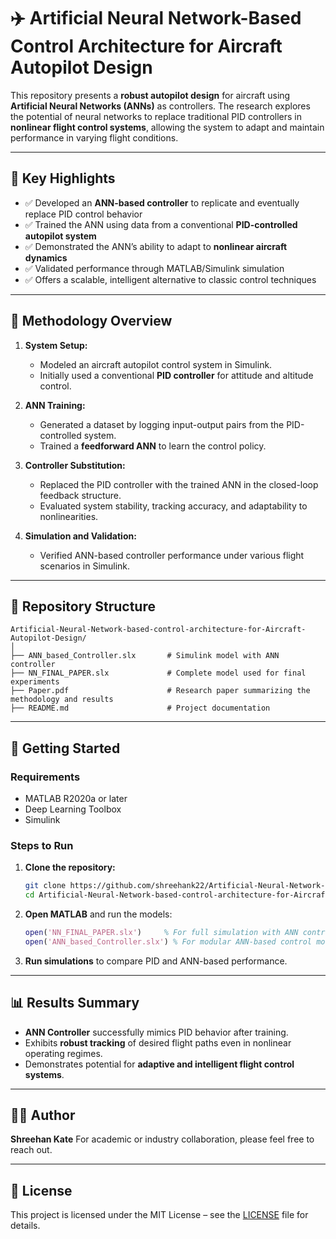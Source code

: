 # ✈️ Artificial Neural Network-Based Control Architecture for Aircraft Autopilot Design

This repository presents a **robust autopilot design** for aircraft using **Artificial Neural Networks (ANNs)** as controllers. The research explores the potential of neural networks to replace traditional PID controllers in **nonlinear flight control systems**, allowing the system to adapt and maintain performance in varying flight conditions.

---

## 📌 Key Highlights

* ✅ Developed an **ANN-based controller** to replicate and eventually replace PID control behavior
* ✅ Trained the ANN using data from a conventional **PID-controlled autopilot system**
* ✅ Demonstrated the ANN’s ability to adapt to **nonlinear aircraft dynamics**
* ✅ Validated performance through MATLAB/Simulink simulation
* ✅ Offers a scalable, intelligent alternative to classic control techniques

---

## 🧠 Methodology Overview

1. **System Setup:**

   * Modeled an aircraft autopilot control system in Simulink.
   * Initially used a conventional **PID controller** for attitude and altitude control.

2. **ANN Training:**

   * Generated a dataset by logging input-output pairs from the PID-controlled system.
   * Trained a **feedforward ANN** to learn the control policy.

3. **Controller Substitution:**

   * Replaced the PID controller with the trained ANN in the closed-loop feedback structure.
   * Evaluated system stability, tracking accuracy, and adaptability to nonlinearities.

4. **Simulation and Validation:**

   * Verified ANN-based controller performance under various flight scenarios in Simulink.

---

## 📁 Repository Structure

```
Artificial-Neural-Network-based-control-architecture-for-Aircraft-Autopilot-Design/
│
├── ANN_based_Controller.slx       # Simulink model with ANN controller
├── NN_FINAL_PAPER.slx             # Complete model used for final experiments
├── Paper.pdf                      # Research paper summarizing the methodology and results
├── README.md                      # Project documentation
```

---

## 🚀 Getting Started

### Requirements

* MATLAB R2020a or later
* Deep Learning Toolbox
* Simulink

### Steps to Run

1. **Clone the repository:**

   ```bash
   git clone https://github.com/shreehank22/Artificial-Neural-Network-based-control-architecture-for-Aircraft-Autopilot-Design.git
   cd Artificial-Neural-Network-based-control-architecture-for-Aircraft-Autopilot-Design
   ```

2. **Open MATLAB** and run the models:

   ```matlab
   open('NN_FINAL_PAPER.slx')     % For full simulation with ANN controller
   open('ANN_based_Controller.slx') % For modular ANN-based control model
   ```

3. **Run simulations** to compare PID and ANN-based performance.

---

## 📊 Results Summary

* **ANN Controller** successfully mimics PID behavior after training.
* Exhibits **robust tracking** of desired flight paths even in nonlinear operating regimes.
* Demonstrates potential for **adaptive and intelligent flight control systems**.

---


## 👨‍💻 Author

**Shreehan Kate**
For academic or industry collaboration, please feel free to reach out.

---

## 📄 License

This project is licensed under the MIT License – see the [LICENSE](LICENSE) file for details.

